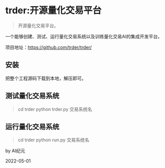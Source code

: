 # trder:开源量化交易平台

> 开源量化交易平台。

一个能够创建、测试、运行量化交易系统以及训练量化交易AI的集成开发平台。

项目地址：https://github.com/trder/trder/

## 安装

把整个工程源码下载到本地，解压即可。

## 测试量化交易系统

> cd trder
> python trder.py 交易系统名

## 运行量化交易系统

> cd trder
> python run.py 交易系统名
 
by AI纪元

2022-05-01
